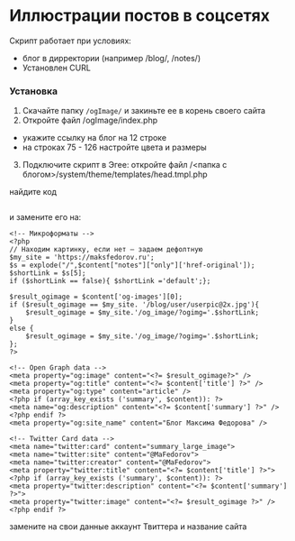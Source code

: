 # Иллюстрации постов в соцсетях

Скрипт работает при условиях:
 * блог в дирректории (например /blog/, /notes/)
 * Установлен CURL
 
 ### Установка
 
1. Скачайте папку ```/ogImage/``` и закиньте ее в корень своего сайта
2. Откройте файл /ogImage/index.php
 - укажите ссылку на блог на 12 строке
 - на строках 75 - 126 настройте цвета и размеры

3. Подключите скрипт в Эгее:
откройте файл /<папка с блогом>/system/theme/templates/head.tmpl.php

найдите код
```

```

и замените его на:

```
<!-- Микроформаты -->
<?php
// Находим картинку, если нет — задаем дефолтную
$my_site = 'https://maksfedorov.ru';
$s = explode("/",$content["notes"]["only"]['href-original']);
$shortLink = $s[5];
if ($shortLink == false){ $shortLink ='default';};

$result_ogimage = $content['og-images'][0];
if ($result_ogimage == $my_site. '/blog/user/userpic@2x.jpg'){
	$result_ogimage = $my_site.'/og_image/?ogimg='.$shortLink;
}
else {
    $result_ogimage = $my_site.'/og_image/?ogimg='.$shortLink;
};
?>

<!-- Open Graph data -->
<meta property="og:image" content="<?= $result_ogimage?>" />
<meta property="og:title" content="<?= $content['title'] ?>" />
<meta property="og:type" content="article" />
<?php if (array_key_exists ('summary', $content)): ?>
<meta name="og:description" content="<?= $content['summary'] ?>" />
<?php endif ?>
<meta property="og:site_name" content="Блог Максима Федорова" />

<!-- Twitter Card data -->
<meta name="twitter:card" content="summary_large_image">
<meta name="twitter:site" content="@MaFedorov">
<meta name="twitter:creator" content="@MaFedorov">
<meta property="twitter:title" content="<?= $content['title'] ?>">
<?php if (array_key_exists ('summary', $content)): ?>
<meta property="twitter:description" content="<?= $content['summary'] ?>">
<meta property="twitter:image" content="<?= $result_ogimage ?>" />
<?php endif ?>
```
замените на свои данные  аккаунт Твиттера и название сайта
